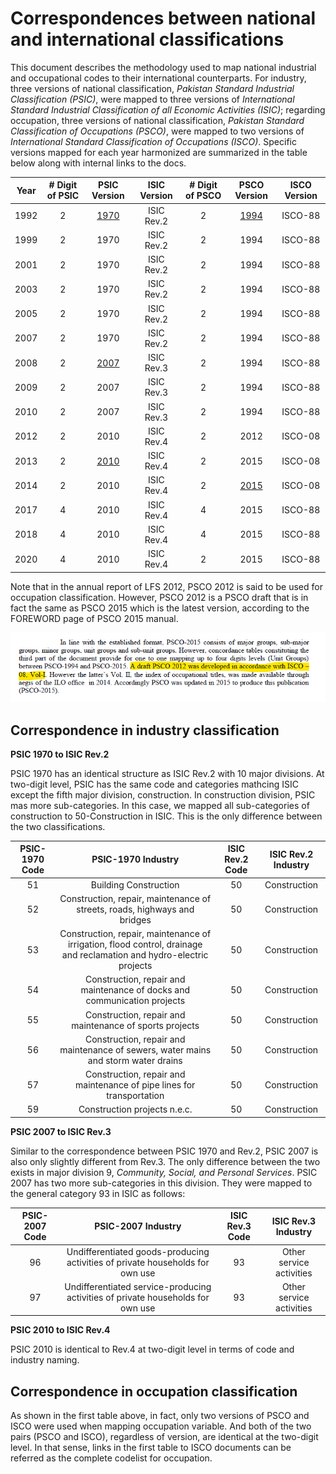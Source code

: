 # Correspondences between national and international classifications

This document describes the methodology used to map national industrial and occupational codes to their international counterparts. For industry, three versions of national classification, *Pakistan Standard Industrial Classification (PSIC)*, were mapped to three versions of *International Standard Industrial Classification of all Economic Activities (ISIC)*; regarding occupation, three versions of national classification, *Pakistan Standard Classification of Occupations (PSCO)*, were mapped to two versions of *International Standard Classification of Occupations (ISCO)*. Specific versions mapped for each year harmonized are summarized in the table below along with internal links to the docs.


|**Year**|**# Digit of PSIC**|**PSIC Version**|**ISIC Version**|**# Digit of PSCO**|**PSCO Version**|**ISCO Version**| 
|:----:|:-:|:----:|:----------:|:-:|:----:|:-------:|  
| 1992 | 2 | [1970](utilities/PSIC_2007.pdf) | ISIC Rev.2 | 2 | [1994](utilities/PSCO94_to_ISCO88) | ISCO-88 | 
| 1999 | 2 | 1970 | ISIC Rev.2 | 2 | 1994 | ISCO-88 |
| 2001 | 2 | 1970 | ISIC Rev.2 | 2 | 1994 | ISCO-88 |
| 2003 | 2 | 1970 | ISIC Rev.2 | 2 | 1994 | ISCO-88 |
| 2005 | 2 | 1970 | ISIC Rev.2 | 2 | 1994 | ISCO-88 |
| 2007 | 2 | 1970 | ISIC Rev.2 | 2 | 1994 | ISCO-88 |
| 2008 | 2 | [2007](utilities/PSIC_2007) | ISIC Rev.3 | 2 | 1994 | ISCO-88 |
| 2009 | 2 | 2007 | ISIC Rev.3 | 2 | 1994 | ISCO-88 |
| 2010 | 2 | 2007 | ISIC Rev.3 | 2 | 1994 | ISCO-88 |
| 2012 | 2 | 2010 | ISIC Rev.4 | 2 | 2012 | ISCO-08 |
| 2013 | 2 | [2010](utilities/PSIC_2010) | ISIC Rev.4 | 2 | 2015 | ISCO-08 |
| 2014 | 2 | 2010 | ISIC Rev.4 | 2 | [2015](utilities/PSCO_2015) | ISCO-08 |
| 2017 | 4 | 2010 | ISIC Rev.4 | 4 | 2015 | ISCO-88 |
| 2018 | 4 | 2010 | ISIC Rev.4 | 4 | 2015 | ISCO-88 |
| 2020 | 4 | 2010 | ISIC Rev.4 | 2 | 2015 | ISCO-88 |

Note that in the annual report of LFS 2012, PSCO 2012 is said to be used for occupation classification. However, PSCO 2012 is a PSCO draft that is in fact the same as PSCO 2015 which is the latest version, according to the FOREWORD page of PSCO 2015 manual.

![PSCO 2012 & PSCO 2015](utilities/draft%20psco%202012.png)


## Correspondence in industry classification

**PSIC 1970 to ISIC Rev.2**

PSIC 1970 has an identical structure as ISIC Rev.2 with 10 major divisions. At two-digit level, PSIC has the same code and categories mathcing ISIC except the fifth major division, construction. In construction division, PSIC mas more sub-categories. In this case, we mapped all sub-categories of construction to 50-Construction in ISIC. This is the only difference between the two classifications. 

| **PSIC-1970 Code**	| **PSIC-1970 Industry**	| **ISIC Rev.2 Code**	| **ISIC Rev.2 Industry**	|
| :-----------------------:	| :---------------------------:	| :-------------:|:----------------:|	 	
| 51 | Building Construction | 50 | Construction |
| 52 | Construction, repair, maintenance of streets, roads, highways and bridges | 50 | Construction |
| 53 | Construction, repair, maintenance of irrigation, flood control, drainage and reclamation and hydro-electric projects | 50 | Construction |
| 54 | Construction, repair and maintenance of docks and communication projects| 50 | Construction |
| 55 | Construction, repair and maintenance of sports projects | 50 | Construction |
| 56 | Construction, repair and maintenance of sewers, water mains and storm water drains | 50 | Construction |
| 57 | Construction, repair and maintenance of pipe lines for transportation | 50 | Construction |
| 59 | Construction projects n.e.c. |50 | Construction |


**PSIC 2007 to ISIC Rev.3**

Similar to the correspondence between PSIC 1970 and Rev.2, PSIC 2007 is also only slightly different from Rev.3. The only difference between the two exists in major division 9, *Community, Social, and Personal Services*. PSIC 2007 has two more sub-categories in this division. They were mapped to the general category 93 in ISIC as follows:

| **PSIC-2007 Code**	| **PSIC-2007 Industry**	| **ISIC Rev.3 Code**	| **ISIC Rev.3 Industry**	|
| :-----------------------:	| :---------------------------:	| :-------------:|:----------------:|	 	
| 96 | Undifferentiated goods-producing activities of private households for own use | 93 | Other service activities |
| 97 | Undifferentiated service-producing activities of private households for own use| 93 | Other service activities |


**PSIC 2010 to ISIC Rev.4**

PSIC 2010 is identical to Rev.4 at two-digit level in terms of code and industry naming. 


## Correspondence in occupation classification

As shown in the first table above, in fact, only two versions of PSCO and ISCO were used when mapping occupation variable. And both of the two pairs (PSCO and ISCO), regardless of version, are identical at the two-digit level. In that sense, links in the first table to ISCO documents can be referred as the complete codelist for occupation. 
